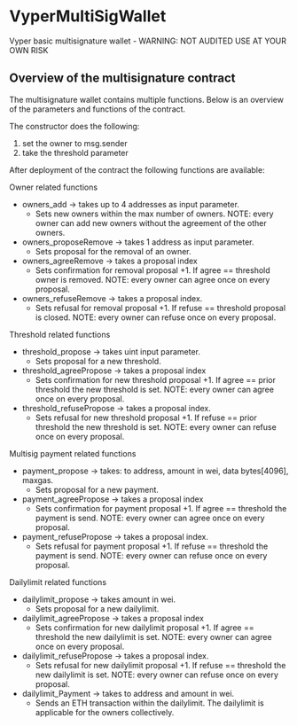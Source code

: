 # VyperMultiSigWallet

Vyper basic multisignature wallet - WARNING: NOT AUDITED USE AT YOUR OWN RISK

## Overview of the multisignature contract
The multisignature wallet contains multiple functions. Below is an overview of the parameters and functions of the contract.

The constructor does the following:
  1) set the owner to msg.sender
  2) take the threshold parameter

After deployment of the contract the following functions are available:

Owner related functions
  * owners_add -> takes up to 4 addresses as input parameter. 
    * Sets new owners within the max number of owners. NOTE: every owner can add new owners without the agreement of the other owners.
  * owners_proposeRemove -> takes 1 address as input parameter.
    * Sets proposal for the removal of an owner.
  * owners_agreeRemove -> takes a proposal index 
    * Sets confirmation for removal proposal +1. If agree == threshold owner is removed. NOTE: every owner can agree once on every proposal.
  * owners_refuseRemove -> takes a proposal index.
    * Sets refusal for removal proposal +1. If refuse == threshold proposal is closed. NOTE: every owner can refuse once on every proposal.
    

Threshold related functions
 * threshold_propose -> takes uint input parameter.
    * Sets proposal for a new threshold.
  * threshold_agreePropose -> takes a proposal index 
    * Sets confirmation for new threshold proposal +1. If agree == prior threshold the new threshold is set. NOTE: every owner can agree once on every proposal.
  * threshold_refusePropose -> takes a proposal index.
    * Sets refusal for new threshold proposal +1. If refuse == prior threshold the new threshold is set. NOTE: every owner can refuse once on every proposal.
    
Multisig payment related functions
 * payment_propose -> takes: to address, amount in wei, data bytes[4096], maxgas.
    * Sets proposal for a new payment.
  * payment_agreePropose -> takes a proposal index 
    * Sets confirmation for payment proposal +1. If agree == threshold the payment is send. NOTE: every owner can agree once on every proposal.
  * payment_refusePropose -> takes a proposal index.
    * Sets refusal for payment proposal +1. If refuse == threshold the payment is send. NOTE: every owner can refuse once on every proposal.
    
Dailylimit related functions
 * dailylimit_propose -> takes amount in wei.
    * Sets proposal for a new dailylimit.
  * dailylimit_agreePropose -> takes a proposal index 
    * Sets confirmation for new dailylimit proposal +1. If agree == threshold the new dailylimit is set. NOTE: every owner can agree once on every proposal.
  * dailylimit_refusePropose -> takes a proposal index.
    * Sets refusal for new dailylimit proposal +1. If refuse == threshold the new dailylimit is set. NOTE: every owner can refuse once on every proposal.
  * dailylimit_Payment -> takes to address and amount in wei.
    * Sends an ETH transaction within the dailylimit. The dailylimit is applicable for the owners collectively.

   
